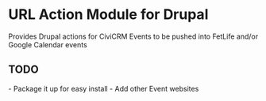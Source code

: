 URL Action Module for Drupal
============================
Provides Drupal actions for CiviCRM Events to be pushed into FetLife and/or Google Calendar events

<h2>TODO</h2>
- Package it up for easy install
- Add other Event websites
